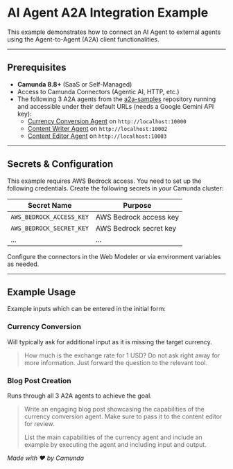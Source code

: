# AI Agent A2A Integration Example

This example demonstrates how to connect an AI Agent to external agents using the Agent-to-Agent (A2A) client
functionalities.

---

## Prerequisites

- **Camunda 8.8+** (SaaS or Self-Managed)
- Access to Camunda Connectors (Agentic AI, HTTP, etc.)
- The following 3 A2A agents from the [a2a-samples](https://github.com/a2aproject/a2a-samples) repository running and
  accessible under their default URLs (needs a Google Gemini API key):
    - [Currency Conversion Agent](https://github.com/a2aproject/a2a-samples/tree/main/samples/python/agents/langgraph)
      on `http://localhost:10000`
    - [Content Writer Agent](https://github.com/a2aproject/a2a-samples/tree/main/samples/java/agents/content_writer) on
      `http://localhost:10002`
    - [Content Editor Agent](https://github.com/a2aproject/a2a-samples/tree/main/samples/java/agents/content_editor) on
      `http://localhost:10003`

---

## Secrets & Configuration

This example requires AWS Bedrock access. You need to set up the following credentials. Create the following secrets in
your Camunda cluster:

| Secret Name              | Purpose                |
|--------------------------|------------------------|
| `AWS_BEDROCK_ACCESS_KEY` | AWS Bedrock access key |
| `AWS_BEDROCK_SECRET_KEY` | AWS Bedrock secret key |
| ...                      | ...                    |

Configure the connectors in the Web Modeler or via environment variables as needed.

---

## Example Usage

Example inputs which can be entered in the initial form:

### Currency Conversion

Will typically ask for additional input as it is missing the target currency.

> How much is the exchange rate for 1 USD? Do not ask right away for more information. Just forward the question to the
> relevant tool.

### Blog Post Creation

Runs through all 3 A2A agents to achieve the goal.

> Write an engaging blog post showcasing the capabilities of the currency conversion agent. Make sure to pass it to the
> content editor for review.
>
> List the main capabilities of the currency agent and include an example by executing the agent and including input and
> output.

_Made with ❤️ by Camunda_
